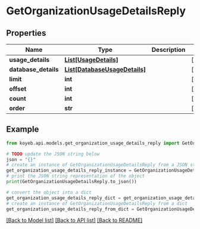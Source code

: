 # GetOrganizationUsageDetailsReply


## Properties

Name | Type | Description | Notes
------------ | ------------- | ------------- | -------------
**usage_details** | [**List[UsageDetails]**](UsageDetails.md) |  | [optional] 
**database_details** | [**List[DatabaseUsageDetails]**](DatabaseUsageDetails.md) |  | [optional] 
**limit** | **int** |  | [optional] 
**offset** | **int** |  | [optional] 
**count** | **int** |  | [optional] 
**order** | **str** |  | [optional] 

## Example

```python
from koyeb.api.models.get_organization_usage_details_reply import GetOrganizationUsageDetailsReply

# TODO update the JSON string below
json = "{}"
# create an instance of GetOrganizationUsageDetailsReply from a JSON string
get_organization_usage_details_reply_instance = GetOrganizationUsageDetailsReply.from_json(json)
# print the JSON string representation of the object
print(GetOrganizationUsageDetailsReply.to_json())

# convert the object into a dict
get_organization_usage_details_reply_dict = get_organization_usage_details_reply_instance.to_dict()
# create an instance of GetOrganizationUsageDetailsReply from a dict
get_organization_usage_details_reply_from_dict = GetOrganizationUsageDetailsReply.from_dict(get_organization_usage_details_reply_dict)
```
[[Back to Model list]](../README.md#documentation-for-models) [[Back to API list]](../README.md#documentation-for-api-endpoints) [[Back to README]](../README.md)


